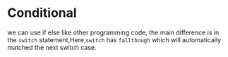 # Conditional

we can use if else like other programming code, the main difference is in the `switch` statement,Here,`switch` has `fallthough` which will automatically matched the next switch case.
